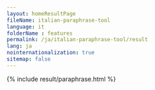 ```yaml
---
layout: homeResultPage
fileName: italian-paraphrase-tool
language: it
folderName : features
permalink: /ja/italian-paraphrase-tool/result
lang: ja
nointernationalization: true
sitemap: false
---
```

{% include result/paraphrase.html %}

<script src="/js/result/paraprashing.js" data-foldername="{{page.folderName}}" data-lang="{{page.lang}}"></script>